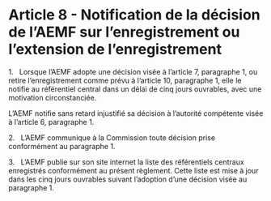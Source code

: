 # Article 8 - Notification de la décision de l’AEMF sur l’enregistrement ou l’extension de l’enregistrement


1.   Lorsque l’AEMF adopte une décision visée à l’article 7, paragraphe 1, ou retire l’enregistrement comme prévu à l’article 10, paragraphe 1, elle le notifie au référentiel central dans un délai de cinq jours ouvrables, avec une motivation circonstanciée.

L’AEMF notifie sans retard injustifié sa décision à l’autorité compétente visée à l’article 6, paragraphe 1.

2.   L’AEMF communique à la Commission toute décision prise conformément au paragraphe 1.

3.   L’AEMF publie sur son site internet la liste des référentiels centraux enregistrés conformément au présent règlement. Cette liste est mise à jour dans les cinq jours ouvrables suivant l’adoption d’une décision visée au paragraphe 1.
